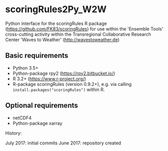 # scoringRules2Py_W2W

Python interface for the scoringRules R package (https://github.com/FK83/scoringRules) for use within the 'Ensemble Tools' cross-cutting activity within the Transregional Collaborative Research Center 'Waves to Weather' (http://wavestoweather.de)

## Basic requirements
 * Python 3.5+
 * Python-package rpy2 (https://rpy2.bitbucket.io/)
 * R 3.2+ (https://www.r-project.org/)
 * R-package scoringRules (version 0.9.2+), e.g. via calling `install.packages("scoringRules")` within R.

## Optional requirements
 * netCDF4
 * Python-package xarray

History:

July 2017: initial commits
June 2017: repository created
